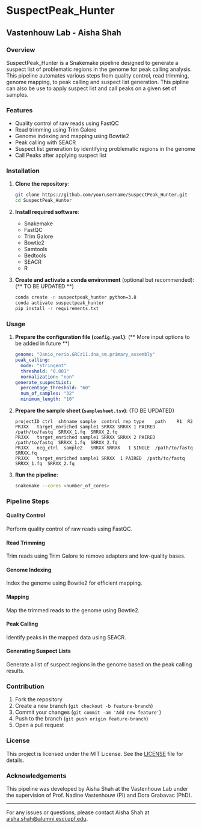 # SuspectPeak_Hunter

## Vastenhouw Lab - Aisha Shah

### Overview
SuspectPeak_Hunter is a Snakemake pipeline designed to generate a suspect list of problematic regions in the genome for peak calling analysis. This pipeline automates various steps from quality control, read trimming, genome mapping, to peak calling and suspect list generation. This pipline can also be use to apply suspect list and call peaks on a given set of samples.

### Features
- Quality control of raw reads using FastQC
- Read trimming using Trim Galore
- Genome indexing and mapping using Bowtie2
- Peak calling with SEACR
- Suspect list generation by identifying problematic regions in the genome
- Call Peaks after applying suspect list

### Installation
1. **Clone the repository**:
    ```sh
    git clone https://github.com/yourusername/SuspectPeak_Hunter.git
    cd SuspectPeak_Hunter
    ```
2. **Install required software**:
    - Snakemake
    - FastQC
    - Trim Galore
    - Bowtie2
    - Samtools
    - Bedtools
    - SEACR
    - R

3. **Create and activate a conda environment** (optional but recommended):
   (** TO BE UPDATED **)
    ```sh
    conda create -n suspectpeak_hunter python=3.8
    conda activate suspectpeak_hunter
    pip install -r requirements.txt
    ```

### Usage
1. **Prepare the configuration file (`config.yaml`)**:
    (** More input options to be added in future **)
    ```yaml
    genome: "Danio_rerio.GRCz11.dna_sm.primary_assembly"
    peak_calling:
      mode: "stringent"
      threshold: "0.001"
      normalization: "non"
    generate_suspectList:
      percentage_threshold: "60"
      num_of_samples: "32"
      minimum_length: "10"
    ```

2. **Prepare the sample sheet (`samplesheet.tsv`)**:
(TO BE UPDATED)
    ```tsv
    projectID ctrl	shtname	sample	control	rep	type	path	R1	R2
    PRJXX   target_enriched sample1 SRRXX SRRXX 1 PAIRED  /path/to/fastq  SRRXX_1.fq  SRRXX_2.fq
    PRJXX   target_enriched sample1 SRRXX SRRXX 2 PAIRED  /path/to/fastq  SRRXX_1.fq  SRRXX_2.fq
    PRJXX   neg_ctrl  sample2   SRRXX SRRXX   1 SINGLE  /path/to/fastq  SRRXX.fq
    PRJXX   target_enriched sample1 SRRXX  1 PAIRED  /path/to/fastq  SRRXX_1.fq  SRRXX_2.fq
    ```

3. **Run the pipeline**:
    ```sh
    snakemake --cores <number_of_cores>
    ```

### Pipeline Steps

#### Quality Control
Perform quality control of raw reads using FastQC.

#### Read Trimming
Trim reads using Trim Galore to remove adapters and low-quality bases.

#### Genome Indexing
Index the genome using Bowtie2 for efficient mapping.

#### Mapping
Map the trimmed reads to the genome using Bowtie2.

#### Peak Calling
Identify peaks in the mapped data using SEACR.

#### Generating Suspect Lists
Generate a list of suspect regions in the genome based on the peak calling results.

### Contribution
1. Fork the repository
2. Create a new branch (`git checkout -b feature-branch`)
3. Commit your changes (`git commit -am 'Add new feature'`)
4. Push to the branch (`git push origin feature-branch`)
5. Open a pull request

### License
This project is licensed under the MIT License. See the [LICENSE](LICENSE) file for details.

### Acknowledgements
This pipeline was developed by Aisha Shah at the Vastenhouw Lab under the supervision of Prof. Nadine Vastenhouw (PI) and Dora Grabavac (PhD).

---

For any issues or questions, please contact Aisha Shah at [aisha.shah@alumni.esci.upf.edu](mailto:aisha.shah@alumni.esci.upf.edu).
